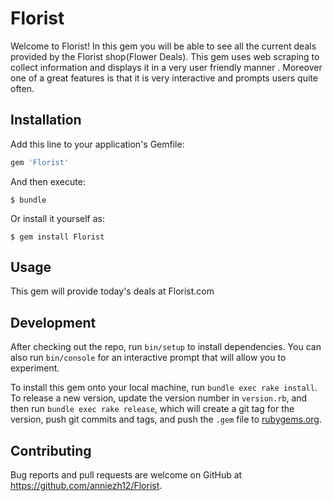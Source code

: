 # Florist

Welcome to Florist! In this gem you will be able to see all the current deals provided by the Florist shop(Flower Deals).
This gem uses web scraping to collect information and displays it in a very user friendly manner .
Moreover one of a great features is that it is very interactive and prompts users quite often.
## Installation

Add this line to your application's Gemfile:

```ruby
gem 'Florist'
```

And then execute:

    $ bundle

Or install it yourself as:

    $ gem install Florist

## Usage

This gem will provide today's deals  at Florist.com

## Development

After checking out the repo, run `bin/setup` to install dependencies. You can also run `bin/console` for an interactive prompt that will allow you to experiment.

To install this gem onto your local machine, run `bundle exec rake install`. To release a new version, update the version number in `version.rb`, and then run `bundle exec rake release`, which will create a git tag for the version, push git commits and tags, and push the `.gem` file to [rubygems.org](https://rubygems.org).

## Contributing

Bug reports and pull requests are welcome on GitHub at https://github.com/anniezh12/Florist.
